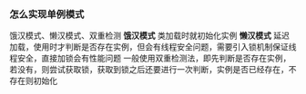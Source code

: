 ### 怎么实现单例模式
饿汉模式、懒汉模式、双重检测
**饿汉模式**
类加载时就初始化实例
**懒汉模式**
延迟加载，使用时才判断是否存在实例，但会有线程安全问题，需要引入锁机制保证线程安全，直接加锁会有性能问题
一般使用双重检测法，即先判断是否存在实例，若没有，则尝试获取锁，获取到锁之后还要进行一次判断，实例是否已经存在，不存在则初始化
